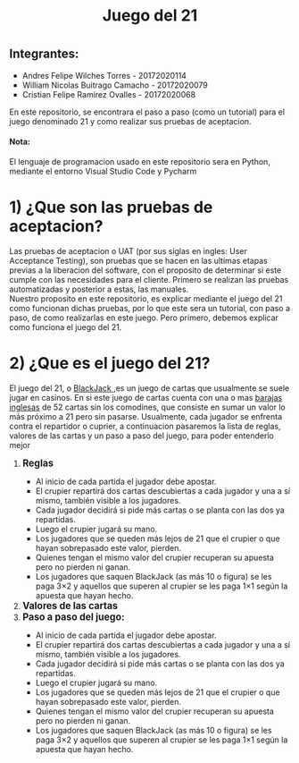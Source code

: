 <h1 style="text-align:center">Juego del 21<h1>
        <h2>Integrantes: </h2>
        <ul type="square">
            <li> Andres Felipe Wilches Torres - 20172020114</li>
            <li>William Nicolas Buitrago Camacho - 20172020079</li>
            <li>Cristian Felipe Ramirez Ovalles - 20172020068</li>
        </ul>
        
  <p>En este repositorio, se encontrara el paso a paso (como un tutorial) para el juego denominado 21 y como realizar sus pruebas de aceptacion.</p>
  <h4>Nota:</h4><p>El lenguaje de programacion usado en este repositorio sera en Python, mediante el entorno Visual Studio Code y Pycharm</p>
  
  <h1> 1) ¿Que son las pruebas de aceptacion? </h1>
  <p> Las pruebas de aceptacion o UAT (por sus siglas en ingles: User Acceptance Testing), son pruebas que se hacen en las ultimas etapas previas a la liberacion del software, con el proposito de determinar si este cumple con las necesidades para el cliente. Primero se realizan las pruebas automatizadas y posterior a estas, las manuales.<br> Nuestro proposito en este repositorio, es explicar mediante el juego del 21 como funcionan dichas pruebas, por lo que este sera un tutorial, con paso a paso, de como realizarlas en este juego. Pero primero, debemos explicar como funciona el juego del 21.</p>
  
<h1> 2) ¿Que es el juego del 21?</h1>

<p>El juego del 21, o <a href="https://es.wikipedia.org/wiki/Blackjack" target="_blank" > BlackJack </a>,es un juego de cartas que usualmente se suele jugar en casinos. En si este juego de cartas cuenta con una o mas <a href="https://es.wikipedia.org/wiki/Baraja_inglesa" target="_blank">barajas inglesas</a>  de 52 cartas sin los comodines, que consiste en sumar un valor lo más próximo a 21 pero sin pasarse. Usualmente, cada jugador se enfrenta contra el repartidor o cuprier, a continuacion pasaremos la lista de reglas, valores de las cartas y un paso a paso del juego, para poder entenderlo mejor</p>
        <ol>
        <li><big><b>Reglas</b></big></li>
                <ul type="square">
                        <li>Al inicio de cada partida el jugador debe apostar.</li>
                        <li>El crupier repartirá dos cartas descubiertas a cada jugador y una a sí mismo, también visible a los jugadores.</li>
                        <li>Cada jugador decidirá si pide más cartas o se planta con las dos ya repartidas.</li>
                        <li>Luego el crupier jugará su mano.</li>
                        <li>Los jugadores que se queden más lejos de 21 que el crupier o que hayan sobrepasado este valor, pierden.</li>  
                        <li>Quienes tengan el mismo valor del crupier recuperan su apuesta pero no pierden ni ganan.</li>
                        <li> Los jugadores que saquen BlackJack (as más 10 o figura) se les paga 3×2 y aquellos que superen al crupier se les paga 1×1 según la apuesta que hayan                hecho.</li>
                 </ul> 
        <li><big><b>Valores de las cartas</b></big></li>
        <li><big><b>Paso a paso del juego:</b></big></li>
             <ul type="square">
            <li>Al inicio de cada partida el jugador debe apostar.</li>
            <li>El crupier repartirá dos cartas descubiertas a cada jugador y una a sí mismo, también visible a los jugadores.</li>
            <li>Cada jugador decidirá si pide más cartas o se planta con las dos ya repartidas.</li>
            <li>Luego el crupier jugará su mano.</li>
            <li>Los jugadores que se queden más lejos de 21 que el crupier o que hayan sobrepasado este valor, pierden.</li>  
            <li>Quienes tengan el mismo valor del crupier recuperan su apuesta pero no pierden ni ganan.</li>
            <li> Los jugadores que saquen BlackJack (as más 10 o figura) se les paga 3×2 y aquellos que superen al crupier se les paga 1×1 según la apuesta que hayan hecho.</li>
        </ul>    
        </ol>
